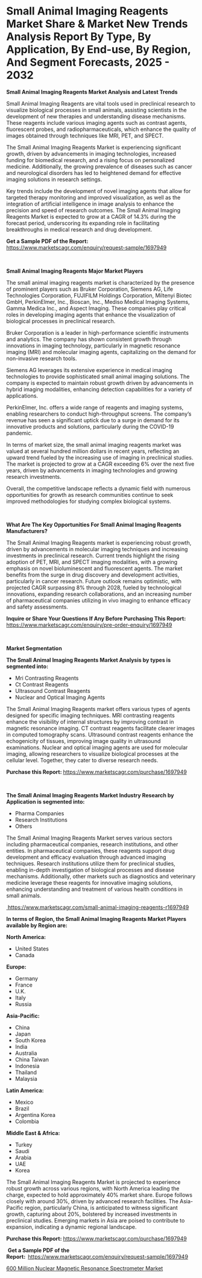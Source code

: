 <p><h1>Small Animal Imaging Reagents Market Share & Market New Trends Analysis Report By Type, By Application, By End-use, By Region, And Segment Forecasts, 2025 - 2032</h1></p><p><strong>Small Animal Imaging Reagents Market Analysis and Latest Trends</strong></p>
<p><p>Small Animal Imaging Reagents are vital tools used in preclinical research to visualize biological processes in small animals, assisting scientists in the development of new therapies and understanding disease mechanisms. These reagents include various imaging agents such as contrast agents, fluorescent probes, and radiopharmaceuticals, which enhance the quality of images obtained through techniques like MRI, PET, and SPECT.</p><p>The Small Animal Imaging Reagents Market is experiencing significant growth, driven by advancements in imaging technologies, increased funding for biomedical research, and a rising focus on personalized medicine. Additionally, the growing prevalence of diseases such as cancer and neurological disorders has led to heightened demand for effective imaging solutions in research settings. </p><p>Key trends include the development of novel imaging agents that allow for targeted therapy monitoring and improved visualization, as well as the integration of artificial intelligence in image analysis to enhance the precision and speed of research outcomes. The Small Animal Imaging Reagents Market is expected to grow at a CAGR of 14.3% during the forecast period, underscoring its expanding role in facilitating breakthroughs in medical research and drug development.</p></p>
<p><strong>Get a Sample PDF of the Report:&nbsp;</strong> <a href="https://www.marketscagr.com/enquiry/request-sample/1697949?utm_campaign=3501&utm_medium=2&utm_source=Github&utm_content=ia&utm_term=24032025&utm_id=small-animal-imaging-reagents">https://www.marketscagr.com/enquiry/request-sample/1697949</a></p>
<p>&nbsp;</p>
<p><strong>Small Animal Imaging Reagents Major Market Players</strong></p>
<p><p>The small animal imaging reagents market is characterized by the presence of prominent players such as Bruker Corporation, Siemens AG, Life Technologies Corporation, FUJIFILM Holdings Corporation, Miltenyi Biotec GmbH, PerkinElmer, Inc., Bioscan, Inc., Mediso Medical Imaging Systems, Gamma Medica Inc., and Aspect Imaging. These companies play critical roles in developing imaging agents that enhance the visualization of biological processes in preclinical research.</p><p>Bruker Corporation is a leader in high-performance scientific instruments and analytics. The company has shown consistent growth through innovations in imaging technology, particularly in magnetic resonance imaging (MRI) and molecular imaging agents, capitalizing on the demand for non-invasive research tools.</p><p>Siemens AG leverages its extensive experience in medical imaging technologies to provide sophisticated small animal imaging solutions. The company is expected to maintain robust growth driven by advancements in hybrid imaging modalities, enhancing detection capabilities for a variety of applications.</p><p>PerkinElmer, Inc. offers a wide range of reagents and imaging systems, enabling researchers to conduct high-throughput screens. The company’s revenue has seen a significant uptick due to a surge in demand for its innovative products and solutions, particularly during the COVID-19 pandemic.</p><p>In terms of market size, the small animal imaging reagents market was valued at several hundred million dollars in recent years, reflecting an upward trend fueled by the increasing use of imaging in preclinical studies. The market is projected to grow at a CAGR exceeding 6% over the next five years, driven by advancements in imaging technologies and growing research investments.</p><p>Overall, the competitive landscape reflects a dynamic field with numerous opportunities for growth as research communities continue to seek improved methodologies for studying complex biological systems.</p></p>
<p>&nbsp;</p>
<p><strong>What Are The Key Opportunities For Small Animal Imaging Reagents Manufacturers?</strong></p>
<p><p>The Small Animal Imaging Reagents market is experiencing robust growth, driven by advancements in molecular imaging techniques and increasing investments in preclinical research. Current trends highlight the rising adoption of PET, MRI, and SPECT imaging modalities, with a growing emphasis on novel bioluminescent and fluorescent agents. The market benefits from the surge in drug discovery and development activities, particularly in cancer research. Future outlook remains optimistic, with projected CAGR surpassing 8% through 2028, fueled by technological innovations, expanding research collaborations, and an increasing number of pharmaceutical companies utilizing in vivo imaging to enhance efficacy and safety assessments.</p></p>
<p><strong>Inquire or Share Your Questions If Any Before Purchasing This Report:</strong> <a href="https://www.marketscagr.com/enquiry/pre-order-enquiry/1697949?utm_campaign=3501&utm_medium=2&utm_source=Github&utm_content=ia&utm_term=24032025&utm_id=small-animal-imaging-reagents">https://www.marketscagr.com/enquiry/pre-order-enquiry/1697949</a></p>
<p>&nbsp;</p>
<p><strong>Market Segmentation</strong></p>
<p><strong>The Small Animal Imaging Reagents Market Analysis by types is segmented into:</strong></p>
<p><ul><li>Mri Contrasting Reagents</li><li>Ct Contrast Reagents</li><li>Ultrasound Contrast Reagents</li><li>Nuclear and Optical Imaging Agents</li></ul></p>
<p><p>The Small Animal Imaging Reagents market offers various types of agents designed for specific imaging techniques. MRI contrasting reagents enhance the visibility of internal structures by improving contrast in magnetic resonance imaging. CT contrast reagents facilitate clearer images in computed tomography scans. Ultrasound contrast reagents enhance the echogenicity of tissues, improving image quality in ultrasound examinations. Nuclear and optical imaging agents are used for molecular imaging, allowing researchers to visualize biological processes at the cellular level. Together, they cater to diverse research needs.</p></p>
<p><strong>Purchase this Report:&nbsp;</strong><a href="https://www.marketscagr.com/purchase/1697949?utm_campaign=3501&utm_medium=2&utm_source=Github&utm_content=ia&utm_term=24032025&utm_id=small-animal-imaging-reagents">https://www.marketscagr.com/purchase/1697949</a></p>
<p>&nbsp;</p>
<p><strong>The Small Animal Imaging Reagents Market Industry Research by Application is segmented into:</strong></p>
<p><ul><li>Pharma Companies</li><li>Research Institutions</li><li>Others</li></ul></p>
<p><p>The Small Animal Imaging Reagents Market serves various sectors including pharmaceutical companies, research institutions, and other entities. In pharmaceutical companies, these reagents support drug development and efficacy evaluation through advanced imaging techniques. Research institutions utilize them for preclinical studies, enabling in-depth investigation of biological processes and disease mechanisms. Additionally, other markets such as diagnostics and veterinary medicine leverage these reagents for innovative imaging solutions, enhancing understanding and treatment of various health conditions in small animals.</p></p>
<p><a href="https://www.marketscagr.com/small-animal-imaging-reagents-r1697949?utm_campaign=3501&utm_medium=2&utm_source=Github&utm_content=ia&utm_term=24032025&utm_id=small-animal-imaging-reagents">&nbsp;https://www.marketscagr.com/small-animal-imaging-reagents-r1697949</a></p>
<p><strong>In terms of Region, the Small Animal Imaging Reagents Market Players available by Region are:</strong></p>
<p>
    <p> <strong> North America: </strong>
        <ul>
            <li>United States</li>
            <li>Canada</li>
        </ul>
        </p> 
    <p> <strong> Europe: </strong>
        <ul>
            <li>Germany</li>
            <li>France</li>
            <li>U.K.</li>
            <li>Italy</li>
            <li>Russia</li>
        </ul>
        </p> 
    <p> <strong> Asia-Pacific: </strong>
        <ul>
            <li>China</li>
            <li>Japan</li>
            <li>South Korea</li>
            <li>India</li>
            <li>Australia</li>
            <li>China Taiwan</li>
            <li>Indonesia</li>
            <li>Thailand</li>
            <li>Malaysia</li>
        </ul>
        </p> 
    <p> <strong> Latin America: </strong>
        <ul>
            <li>Mexico</li>
            <li>Brazil</li>
            <li>Argentina Korea</li>
            <li>Colombia</li>
        </ul>
        </p> 
    <p> <strong> Middle East & Africa: </strong>
        <ul>
            <li>Turkey</li>
            <li>Saudi</li>
            <li>Arabia</li>
            <li>UAE</li>
            <li>Korea</li>
        </ul>
    </p>
    </p>
<p><p>The Small Animal Imaging Reagents Market is projected to experience robust growth across various regions, with North America leading the charge, expected to hold approximately 40% market share. Europe follows closely with around 30%, driven by advanced research facilities. The Asia-Pacific region, particularly China, is anticipated to witness significant growth, capturing about 20%, bolstered by increased investments in preclinical studies. Emerging markets in Asia are poised to contribute to expansion, indicating a dynamic regional landscape.</p></p>
<p><strong>Purchase this Report: </strong><a href="https://www.marketscagr.com/purchase/1697949?utm_campaign=3501&utm_medium=2&utm_source=Github&utm_content=ia&utm_term=24032025&utm_id=small-animal-imaging-reagents">https://www.marketscagr.com/purchase/1697949</a></p>
<p>&nbsp;<strong>Get a Sample PDF of the Report:&nbsp;&nbsp;</strong><a href="https://www.marketscagr.com/enquiry/request-sample/1697949?utm_campaign=3501&utm_medium=2&utm_source=Github&utm_content=ia&utm_term=24032025&utm_id=small-animal-imaging-reagents">https://www.marketscagr.com/enquiry/request-sample/1697949</a></p>
<p><strong></strong></p>
<p><p><a href="https://github.com/dibesnayee/Market-Research-Report-List-1/blob/main/600-million-nuclear-magnetic-resonance-spectrometer-market.md?utm_campaign=3501&utm_medium=2&utm_source=Github&utm_content=ia&utm_term=24032025&utm_id=small-animal-imaging-reagents">600 Million Nuclear Magnetic Resonance Spectrometer Market</a></p></p>